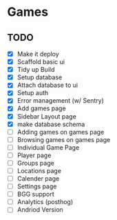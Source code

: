# Games

## TODO

- [x] Make it deploy
- [x] Scaffold basic ui
- [x] Tidy up Build
- [x] Setup database
- [x] Attach database to ui
- [x] Setup auth
- [x] Error management (w/ Sentry)
- [x] Add games page
- [x] Sidebar Layout page
- [x] make database schema
- [ ] Adding games on games page
- [ ] Browsing games on games page
- [ ] Individual Game Page
- [ ] Player page
- [ ] Groups page
- [ ] Locations page
- [ ] Calender page
- [ ] Settings page
- [ ] BGG support
- [ ] Analytics (posthog)
- [ ] Andriod Version
